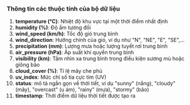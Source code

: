 ### Thông tin các thuộc tính của bộ dữ liệu
1. **temperature (°C)**: Nhiệt độ khu vực tại một thời điểm nhất định
2. **humidity (%)**: Độ ẩm tương đối
3. **wind_speed (km/h)**: Tốc độ gió trung bình
4. **wind_direction**: Hướng chính của gió, ví dụ như "N", "NE", "E", "SE",...
5. **precipitation (mm)**: Lượng mưa hoặc lượng tuyết rơi trung bình
6. **air_pressure (hPa)**: Áp suất khí quyển trung bình
7. **visibility (km)**: Tầm nhìn xa trung bình trong điều kiện sương mù hoặc giông bão
8. **cloud_cover (%)**: Tỉ lệ mây che phủ
9. **uv_index**: Mức chỉ số tia cực tím (UV)
10. **status**: mô tả ngắn gọn về thời tiết, ví dụ "sunny" (nắng), "cloudy" (mây), "overcast" (u ám), "rainy" (mưa), "stormy" (bão)
11. **timestamp**: Thời điểm dữ liệu thời tiết được tạo ra

